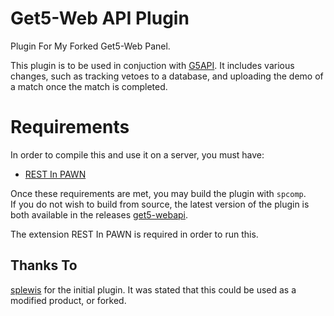 # Get5-Web API Plugin
Plugin For My Forked Get5-Web Panel.

This plugin is to be used in conjuction with [G5API](https://github.com/PhlexPlexico/G5API). It includes various changes, such as tracking vetoes to a database, and uploading the demo of a match once the match is completed.

# Requirements
In order to compile this and use it on a server, you must have:

- [REST In PAWN](https://github.com/ErikMinekus/sm-ripext)

Once these requirements are met, you may build the plugin with `spcomp`.  
If you do not wish to build from source, the latest version of the 
plugin is both available in the releases [get5-webapi](https://github.com/PhlexPlexico/get5-webapi/releases/download/latest/get5_apistats.smx).

The extension REST In PAWN is required in order to run this.

## Thanks To
[splewis](https://github.com/splewis) for the initial plugin. It was stated that this could be used as a modified product, or forked. 